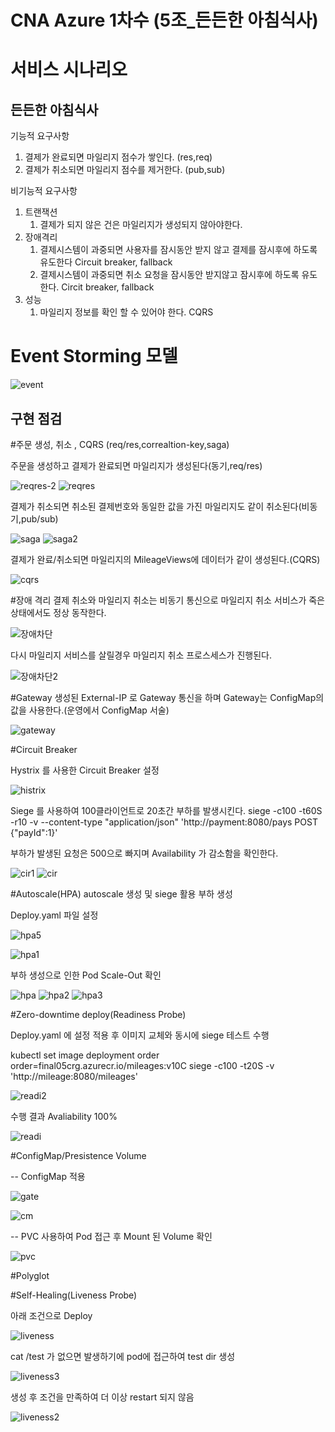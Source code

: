 # CNA Azure 1차수 (5조_든든한 아침식사)

# 서비스 시나리오

## 든든한 아침식사

기능적 요구사항

1. 결제가 완료되면 마일리지 점수가 쌓인다. (res,req)
1. 결제가 취소되면 마일리지 점수를 제거한다. (pub,sub)

비기능적 요구사항

1. 트랜잭션
    1. 결제가 되지 않은 건은 마일리지가 생성되지 않아야한다.
1. 장애격리
    1. 결제시스템이 과중되면 사용자를 잠시동안 받지 않고 결제를 잠시후에 하도록 유도한다  Circuit breaker, fallback
    1. 결제시스템이 과중되면 취소 요청을 잠시동안 받지않고 잠시후에 하도록 유도한다. Circit breaker, fallback
1. 성능
    1. 마일리지 정보를 확인 할 수 있어야 한다. CQRS


# Event Storming 모델
 ![event](https://user-images.githubusercontent.com/41769626/105119057-e08fee00-5b12-11eb-8370-cc81b3630b88.PNG)

## 구현 점검

#주문 생성, 취소 , CQRS (req/res,correaltion-key,saga)

주문을 생성하고 결제가 완료되면 마일리지가 생성된다(동기,req/res)

![reqres-2](https://user-images.githubusercontent.com/41769626/105133623-6a9a7f80-5b30-11eb-8d83-1db0f6fb22c7.PNG)
![reqres](https://user-images.githubusercontent.com/41769626/105133651-77b76e80-5b30-11eb-9adf-2edfc8feac2c.PNG)

결제가 취소되면 취소된 결제번호와 동일한 값을 가진 마일리지도 같이 취소된다(비동기,pub/sub)

![saga](https://user-images.githubusercontent.com/41769626/105133790-b3eacf00-5b30-11eb-8c5e-ab4008c590ed.PNG)
![saga2](https://user-images.githubusercontent.com/41769626/105133796-b51bfc00-5b30-11eb-8205-c5f4fd3e1208.PNG)


결제가 완료/취소되면 마일리지의 MileageViews에 데이터가 같이 생성된다.(CQRS)

![cqrs](https://user-images.githubusercontent.com/41769626/105133840-c6650880-5b30-11eb-8921-38b7d063c2a5.PNG)


#장애 격리
결제 취소와 마일리지 취소는 비동기 통신으로 마일리지 취소 서비스가 죽은 상태에서도 정상 동작한다.

![장애차단](https://user-images.githubusercontent.com/41769626/105134333-9c601600-5b31-11eb-915e-68831709ba6f.PNG)

다시 마일리지 서비스를 살릴경우 마일리지 취소 프로스세스가 진행된다.

![장애차단2](https://user-images.githubusercontent.com/41769626/105134460-d03b3b80-5b31-11eb-8e5a-3f08b6686ec5.PNG)


#Gateway
생성된 External-IP 로 Gateway 통신을 하며 Gateway는 ConfigMap의 값을 사용한다.(운영에서 ConfigMap 서술)

![gateway](https://user-images.githubusercontent.com/41769626/105133937-ec8aa880-5b30-11eb-954e-181ca496ffc5.PNG)



#Circuit Breaker

Hystrix 를 사용한 Circuit Breaker
설정

![histrix](https://user-images.githubusercontent.com/41769626/105141871-1e097100-5b3d-11eb-957a-a07c9b0d8fa6.PNG)


Siege 를 사용하여 100클라이언트로 20초간 부하를 발생시킨다.
siege -c100 -t60S -r10 -v --content-type "application/json" 'http://payment:8080/pays POST {"payId":1}'

부하가 발생된 요청은 500으로 빠지며 Availability 가 감소함을 확인한다.

![cir1](https://user-images.githubusercontent.com/41769626/105141802-0c27ce00-5b3d-11eb-8d8f-03df20d32367.PNG)
![cir](https://user-images.githubusercontent.com/41769626/105141805-0d58fb00-5b3d-11eb-9a67-fc6b6291febf.PNG)

#Autoscale(HPA)
autoscale 생성 및 siege 활용 부하 생성

Deploy.yaml 파일 설정

![hpa5](https://user-images.githubusercontent.com/41769626/105137874-5efe8700-5b37-11eb-9d39-ea9fe82275a4.PNG)


![hpa1](https://user-images.githubusercontent.com/41769626/105137057-1397a900-5b36-11eb-9119-014b2580510f.PNG)

부하 생성으로 인한 Pod Scale-Out 확인

![hpa](https://user-images.githubusercontent.com/41769626/105137145-2f9b4a80-5b36-11eb-8ddb-edc2b7b91381.PNG)
![hpa2](https://user-images.githubusercontent.com/41769626/105137128-2ad69680-5b36-11eb-957d-c1a824e35522.PNG)
![hpa3](https://user-images.githubusercontent.com/41769626/105137131-2c07c380-5b36-11eb-963f-f95fc524c331.PNG)


#Zero-downtime deploy(Readiness Probe)

Deploy.yaml 에 설정 적용 후 이미지 교체와 동시에 siege 테스트 수행

kubectl set image deployment order order=final05crg.azurecr.io/mileages:v10C
siege -c100 -t20S -v 'http://mileage:8080/mileages'

![readi2](https://user-images.githubusercontent.com/41769626/105137674-0929df00-5b37-11eb-83a4-d1eec543d47f.PNG)

수행 결과 Avaliability 100%

![readi](https://user-images.githubusercontent.com/41769626/105137803-442c1280-5b37-11eb-8cda-4dd716c0ea75.PNG)

#ConfigMap/Presistence Volume

-- ConfigMap 적용

![gate](https://user-images.githubusercontent.com/41769626/105149128-8c9efc80-5b46-11eb-95bc-6b47e3251642.PNG)

![cm](https://user-images.githubusercontent.com/41769626/105134884-6ec79c80-5b32-11eb-9b66-ce58a839aea8.PNG)

-- PVC 사용하여 Pod 접근 후 Mount 된 Volume 확인

![pvc](https://user-images.githubusercontent.com/41769626/105125453-bbee4300-5b1f-11eb-9be6-53d64068771a.PNG)

#Polyglot

#Self-Healing(Liveness Probe)

아래 조건으로 Deploy

![liveness](https://user-images.githubusercontent.com/41769626/105143130-c8ce5f00-5b3e-11eb-93a2-11abceea70bd.PNG)

cat /test 가 없으면 발생하기에 pod에 접근하여 test dir 생성

![liveness3](https://user-images.githubusercontent.com/41769626/105143493-472b0100-5b3f-11eb-992d-e1a1cfc43ca4.PNG)

생성 후 조건을 만족하여 더 이상 restart 되지 않음

![liveness2](https://user-images.githubusercontent.com/41769626/105143524-4eeaa580-5b3f-11eb-9baf-a87c6ea7ada3.PNG)

